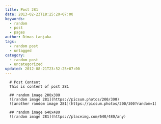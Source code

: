 ```yaml
---
title: Post 281
date: 2013-02-23T18:25:20+07:00
keywords:
  - random
  - post
  - pages
author: Dimas Lanjaka
tags:
  - random post
  - untagged
category:
  - random post
  - uncategorized
updated: 2012-08-21T23:52:25+07:00
---
```


      # Post Content
      This is content of post 281

      ## random image 200x300
      ![random image 281](https://picsum.photos/200/300)
      ![another random image 281](https://picsum.photos/200/300?random=1)

      ## random image 640x480
      ![random image 281](https://placeimg.com/640/480/any)
      